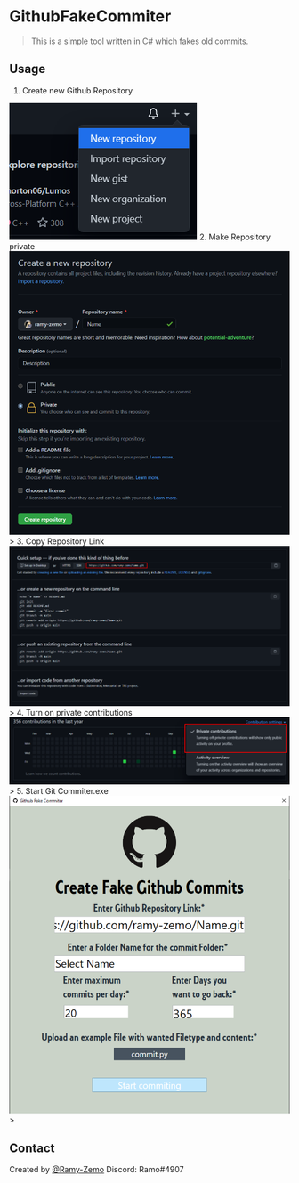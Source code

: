 # GithubFakeCommiter
> This is a simple tool written in C# which fakes old commits.

## Usage
1. Create new Github Repository<br>
<img src="1.png" style="max-width=30%">
2. Make Repository private<br>
<img src="2.png" style="max-width=30%">>
3. Copy Repository Link<br>
<img src="3.png" style="max-width=30%">>
4. Turn on private contributions<br>
<img src="4.png" style="max-width=30%">>
5. Start Git Commiter.exe<br>
<img src="5.png" style="max-width=30%">>

## Contact
Created by [@Ramy-Zemo](https://github.com/ramy-zemo)
Discord: Ramo#4907
